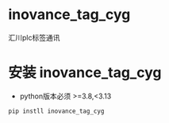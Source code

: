 # inovance_tag_cyg
汇川plc标签通讯


# 安装 inovance_tag_cyg
* python版本必须 >=3.8,<3.13
```shell
pip instll inovance_tag_cyg
```